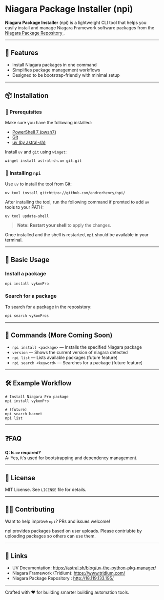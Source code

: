 # Niagara Package Installer (npi)

**Niagara Package Installer** (npi) is a lightweight CLI tool that helps you easily install and manage Niagara Framework software packages from the [Niagara Package Repository ](http://18.119.133.195/).

---

## 🚀 Features

- Install Niagara packages in one command
- Simplifies package management workflows
- Designed to be bootstrap-friendly with minimal setup

---

## 📦 Installation

### 🔧 Prerequisites

Make sure you have the following installed:

- [PowerShell 7 (pwsh7)](https://learn.microsoft.com/en-us/powershell/scripting/install/installing-powershell)
- [Git](https://git-scm.com/downloads)
- [uv (by astral-sh)](https://astral.sh/blog/uv-the-python-pkg-manager/)

Install `uv` and `git` using `winget`:

```pwsh
winget install astral-sh.uv git.git
```

### 🧰 Installing `npi`

Use `uv` to install the tool from Git:

```pwsh
uv tool install git+https://github.com/andrerhenry/npi/
```

After installing the tool, run the following command if promted to add `uv` tools to your PATH:

```pwsh
uv tool update-shell
```

> **Note:** **Restart your shell** to apply the changes.

Once installed and the shell is restarted, `npi` should be available in your terminal.

---

## 🔧 Basic Usage

### Install a package

```pwsh
npi install vykonPro
```

### Search for a package
To search for a package in the reposistory:

```pwsh
npi search vykonPros
```

---

## 📖 Commands (More Coming Soon)

- `npi install <package>` — Installs the specified Niagara package
- `version`  — Shows the current version of niagara detected
- `npi list` — Lists available packages (future feature)
- `npi search <keyword>` — Searches for a package (future feature)

---

## 🛠 Example Workflow

```pwsh
# Install Niagara Pro package
npi install vykonPro

# (future)
npi search bacnet
npi list
```

---

## ❓FAQ

**Q: Is `uv` required?**  
A: Yes, it's used for bootstrapping and dependency management.

---

## 📌 License
MIT License. See `LICENSE` file for details.

---

## 👷‍♂️ Contributing
Want to help improve `npi`? PRs and issues welcome!

npi provides packages based on user uploads. Please contriubte by uploading packages so others
can use them. 

---

## 🔗 Links

- UV Documentation: https://astral.sh/blog/uv-the-python-pkg-manager/
- Niagara Framework (Tridium): https://www.tridium.com/
- Niagara Package Repository : http://18.119.133.195/
---

Crafted with ❤️ for building smarter building automation tools.
